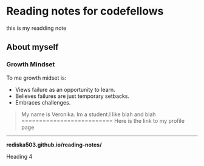 # Reading notes for codefellows
this is my readding note
## About myself

### Growth Mindset
 To me growth midset is:
 - Views failure as an opportunity to learn.
 - Believes failures are just temporary setbacks.
 - Embraces challenges.


> My name is Veronika. Im a student.I like blah and blah
==========================
Here is the link to my profile page 
----
**rediska503.github.io/reading-notes/**





Heading 4
